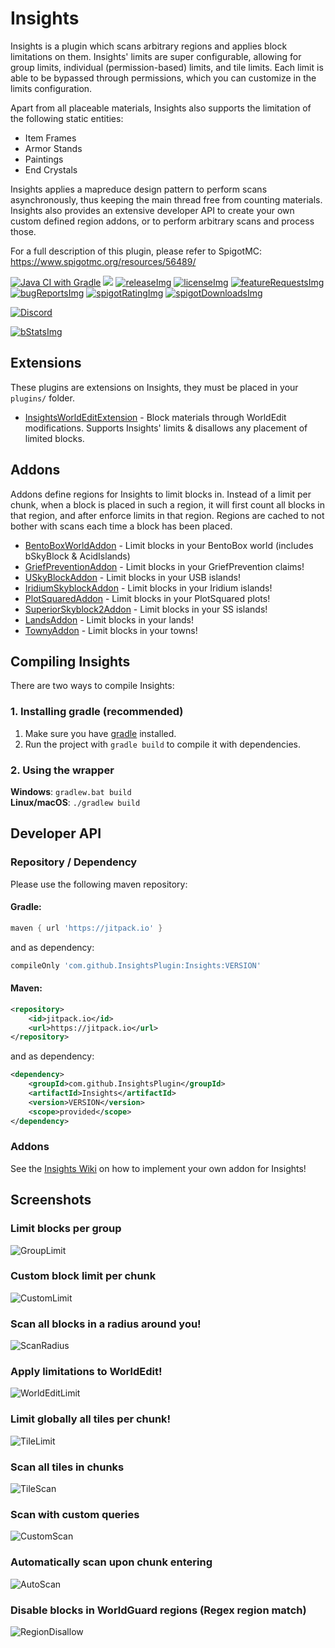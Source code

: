 <!-- Variables (this block will not be visible in the readme -->
[spigot]: https://www.spigotmc.org/resources/56489/
[spigotRatingImg]: https://img.shields.io/badge/dynamic/json.svg?color=brightgreen&label=rating&query=%24.rating.average&suffix=%20%2F%205&url=https%3A%2F%2Fapi.spiget.org%2Fv2%2Fresources%2F56489
[spigotDownloadsImg]: https://img.shields.io/badge/dynamic/json.svg?color=brightgreen&label=downloads%20%28spigotmc.org%29&query=%24.downloads&url=https%3A%2F%2Fapi.spiget.org%2Fv2%2Fresources%2F56489
[issues]: https://github.com/FrankHeijden/Insights/issues
[wiki]: https://github.com/FrankHeijden/Insights/wiki
[release]: https://github.com/FrankHeijden/Insights/releases/latest
[releaseImg]: https://img.shields.io/github/release/FrankHeijden/Insights.svg?label=github%20release
[license]: https://github.com/FrankHeijden/Insights/blob/master/LICENSE
[licenseImg]: https://img.shields.io/github/license/FrankHeijden/Insights.svg
[bugReports]: https://github.com/FrankHeijden/Insights/issues?q=is%3Aissue+is%3Aopen+label%3Abug
[bugReportsImg]: https://img.shields.io/github/issues/FrankHeijden/Insights/bug.svg?label=bug%20reports
[reportBug]: https://github.com/FrankHeijden/Insights/issues/new?labels=bug&template=bug.md
[featureRequests]: https://github.com/FrankHeijden/Insights/issues?q=is%3Aissue+is%3Aopen+label%3Aenhancement
[featureRequestsImg]: https://img.shields.io/github/issues/FrankHeijden/Insights/enhancement.svg?label=feature%20requests&color=informational
[requestFeature]: https://github.com/FrankHeijden/Insights/issues/new?labels=enhancement&template=feature.md
[config]: https://github.com/FrankHeijden/Insights/blob/master/resources/config.yml
[gradleInstall]: https://gradle.org/install/
[bStatsImg]: https://bstats.org/signatures/bukkit/Insights.svg
[bStats]: https://bstats.org/plugin/bukkit/Insights/7272
<!-- End of variables block -->

# Insights
Insights is a plugin which scans arbitrary regions and applies block limitations on them. 
Insights' limits are super configurable, allowing for group limits, individual (permission-based) limits, and tile limits.
Each limit is able to be bypassed through permissions, which you can customize in the limits configuration.

Apart from all placeable materials, Insights also supports the limitation of the following static entities:
* Item Frames
* Armor Stands
* Paintings
* End Crystals

Insights applies a mapreduce design pattern to perform scans asynchronously,
thus keeping the main thread free from counting materials.
Insights also provides an extensive developer API to create your own custom defined region addons,
or to perform arbitrary scans and process those.

For a full description of this plugin, please refer to SpigotMC: https://www.spigotmc.org/resources/56489/

[![Java CI with Gradle](https://github.com/FrankHeijden/Insights/workflows/Java%20CI%20with%20Gradle/badge.svg?branch=master)](https://github.com/FrankHeijden/Insights/actions)
[![](https://jitpack.io/v/FrankHeijden/Insights.svg)](https://jitpack.io/#FrankHeijden/Insights)
[![releaseImg]][release]
[![licenseImg]][license]
[![featureRequestsImg]][featureRequests]
[![bugReportsImg]][bugReports]
[![spigotRatingImg]][spigot]
[![spigotDownloadsImg]][spigot]

[![Discord](https://img.shields.io/discord/580773821745725452.svg?label=&logo=discord&logoColor=ffffff&color=7389D8&labelColor=6A7EC2)](https://discord.gg/WJGvzue)

[![bStatsImg]][bStats]

## Extensions
These plugins are extensions on Insights, they must be placed in your `plugins/` folder.
* [InsightsWorldEditExtension](https://github.com/InsightsPlugin/InsightsWorldEditExtension) - Block materials through WorldEdit modifications.
  Supports Insights' limits & disallows any placement of limited blocks.

## Addons
Addons define regions for Insights to limit blocks in.
Instead of a limit per chunk, when a block is placed in such a region, it will first count all blocks in that region, and after enforce limits in that region.
Regions are cached to not bother with scans each time a block has been placed.
* [BentoBoxWorldAddon](https://github.com/InsightsPlugin/BentoBoxAddon/releases) - Limit blocks in your BentoBox world (includes bSkyBlock & AcidIslands)
* [GriefPreventionAddon](https://github.com/InsightsPlugin/GriefPreventionAddon/releases) - Limit blocks in your GriefPrevention claims!
* [USkyBlockAddon](https://github.com/InsightsPlugin/USkyBlockAddon/releases) - Limit blocks in your USB islands!
* [IridiumSkyblockAddon](https://github.com/InsightsPlugin/IridiumSkyblockAddon/releases) - Limit blocks in your Iridium islands!
* [PlotSquaredAddon](https://github.com/InsightsPlugin/PlotSquaredAddon/releases) - Limit blocks in your PlotSquared plots!
* [SuperiorSkyblock2Addon](https://github.com/InsightsPlugin/SuperiorSkyblock2Addon/releases) - Limit blocks in your SS islands!
* [LandsAddon](https://github.com/InsightsPlugin/LandsAddon/releases) - Limit blocks in your lands!
* [TownyAddon](https://github.com/InsightsPlugin/TownyAddon/releases) - Limit blocks in your towns!

## Compiling Insights
There are two ways to compile Insights:
### 1. Installing gradle (recommended)
1. Make sure you have [gradle][gradleInstall] installed.
2. Run the project with `gradle build` to compile it with dependencies.
### 2. Using the wrapper
**Windows**: `gradlew.bat build`
<br>
**Linux/macOS**: `./gradlew build`

## Developer API
### Repository / Dependency
Please use the following maven repository:
#### Gradle:
```groovy
maven { url 'https://jitpack.io' }
```
and as dependency:
```groovy
compileOnly 'com.github.InsightsPlugin:Insights:VERSION'
```
#### Maven:
```xml
<repository>
    <id>jitpack.io</id>
    <url>https://jitpack.io</url>
</repository>
```
and as dependency:
```xml
<dependency>
    <groupId>com.github.InsightsPlugin</groupId>
    <artifactId>Insights</artifactId>
    <version>VERSION</version>
    <scope>provided</scope>
</dependency>
```

### Addons
See the [Insights Wiki](https://github.com/InsightsPlugin/Insights/wiki/Addon-API) on how to implement your own addon for Insights!

## Screenshots
### Limit blocks per group
![GroupLimit](screenshots/GroupLimit.png)
### Custom block limit per chunk
![CustomLimit](screenshots/CustomLimit.png)
### Scan all blocks in a radius around you!
![ScanRadius](screenshots/ScanRadius.png)
### Apply limitations to WorldEdit!
![WorldEditLimit](screenshots/WorldEditLimit.png)
### Limit globally all tiles per chunk!
![TileLimit](screenshots/TileLimit.png)
### Scan all tiles in chunks
![TileScan](screenshots/TileScan.png)
### Scan with custom queries
![CustomScan](screenshots/CustomScan.png)
### Automatically scan upon chunk entering
![AutoScan](screenshots/AutoScan.png)
### Disable blocks in WorldGuard regions (Regex region match)
![RegionDisallow](screenshots/RegionDisallow.png)
